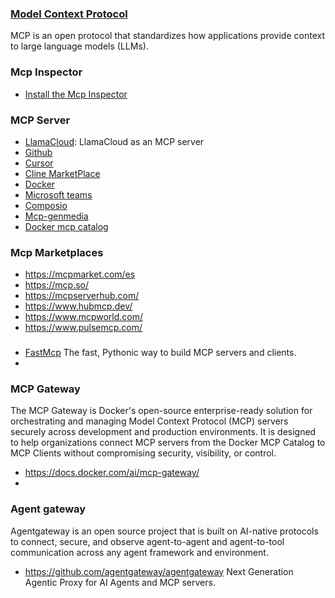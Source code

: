 ### [Model Context Protocol](https://modelcontextprotocol.io/overview)

MCP is an open protocol that standardizes how applications provide context to large language models (LLMs). 
  
### Mcp Inspector
- [Install the Mcp Inspector](https://github.com/modelcontextprotocol/inspector)

  
### MCP Server
- [LlamaCloud](https://github.com/run-llama/llamacloud-mcp): LlamaCloud as an MCP server
- [Github](https://github.com/github/github-mcp-server)
- [Cursor](https://cursor.directory/mcp)
- [Cline MarketPlace](https://github.com/cline/mcp-marketplace)
- [Docker](https://hub.docker.com/u/mcp)
- [Microsoft teams](https://github.com/inditextech/mcp-teams-server)
- [Composio ](https://mcp.composio.dev/)
- [Mcp-genmedia](https://github.com/GoogleCloudPlatform/vertex-ai-creative-studio/tree/main/experiments/mcp-genmedia)
- [Docker mcp catalog](https://www.docker.com/products/mcp-catalog-and-toolkit/)


### Mcp Marketplaces
- https://mcpmarket.com/es
- https://mcp.so/
- https://mcpserverhub.com/
- https://www.hubmcp.dev/
- https://www.mcpworld.com/
- https://www.pulsemcp.com/

###
- [FastMcp](https://gofastmcp.com/getting-started/welcome) The fast, Pythonic way to build MCP servers and clients.
- 

### MCP Gateway
The MCP Gateway is Docker's open-source enterprise-ready solution for orchestrating and managing Model Context Protocol (MCP) servers securely across development and production environments. It is designed to help organizations connect MCP servers from the Docker MCP Catalog to MCP Clients without compromising security, visibility, or control.

- https://docs.docker.com/ai/mcp-gateway/
- 
### Agent gateway 
Agentgateway is an open source project that is built on AI-native protocols to connect, secure, and observe agent-to-agent and agent-to-tool communication across any agent framework and environment.

- https://github.com/agentgateway/agentgateway Next Generation Agentic Proxy for AI Agents and MCP servers. 
